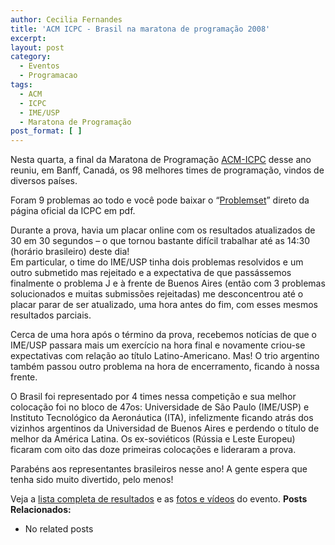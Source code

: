 ```yaml
---
author: Cecilia Fernandes
title: 'ACM ICPC - Brasil na maratona de programação 2008'
excerpt:
layout: post
category:
  - Eventos
  - Programacao
tags:
  - ACM
  - ICPC
  - IME/USP
  - Maratona de Programação
post_format: [ ]
---
```

Nesta quarta, a final da Maratona de Programação [ACM-ICPC][1] desse ano reuniu, em Banff, Canadá, os 98 melhores times de programação, vindos de diversos países.

Foram 9 problemas ao todo e você pode baixar o “[Problemset][2]” direto da página oficial da ICPC em pdf.

Durante a prova, havia um placar online com os resultados atualizados de 30 em 30 segundos – o que tornou bastante difícil trabalhar até as 14:30 (horário brasileiro) deste dia!  
Em particular, o time do IME/USP tinha dois problemas resolvidos e um outro submetido mas rejeitado e a expectativa de que passássemos finalmente o problema J e à frente de Buenos Aires (então com 3 problemas solucionados e muitas submissões rejeitadas) me desconcentrou até o placar parar de ser atualizado, uma hora antes do fim, com esses mesmos resultados parciais.

Cerca de uma hora após o término da prova, recebemos notícias de que o IME/USP passara mais um exercício na hora final e novamente criou-se expectativas com relação ao título Latino-Americano. Mas! O trio argentino também passou outro problema na hora de encerramento, ficando à nossa frente.

O Brasil foi representado por 4 times nessa competição e sua melhor colocação foi no bloco de 47os: Universidade de São Paulo (IME/USP) e Instituto Tecnológico da Aeronáutica (ITA), infelizmente ficando atrás dos vizinhos argentinos da Universidad de Buenos Aires e perdendo o título de melhor da América Latina. Os ex-soviéticos (Rússia e Leste Europeu) ficaram com oito das doze primeiras colocações e lideraram a prova.

Parabéns aos representantes brasileiros nesse ano! A gente espera que tenha sido muito divertido, pelo menos!

Veja a [lista completa de resultados][3] e as [fotos e vídeos][4] do evento. 
**Posts Relacionados:** 
*   No related posts












 [1]: http://icpc.baylor.edu/icpc/v2/
 [2]: http://icpc.baylor.edu/icpc/Finals/2008WorldFinalsProblemSet.pdf
 [3]: http://icpc.baylor.edu/icpc/Finals/v2/default.asp?page=results
 [4]: http://icpc.baylor.edu/dmt/





